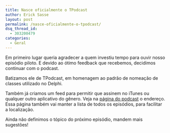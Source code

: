 ```yaml
---
title: Nasce oficialmente o TPodcast
author: Erick Sasse
layout: post
permalink: /nasce-oficialmente-o-tpodcast/
dsq_thread_id:
  - 303200479
categories:
  - Geral
---
```

Em primeiro lugar queria agradecer a quem investiu tempo para ouvir nosso episódio piloto. E devido ao ótimo feedback que recebemos, decidimos continuar com o podcast.

Batizamos ele de TPodcast, em homenagem ao padrão de nomeação de classes utilizado no Delphi.

Também já criamos um feed para permitir que assinem no iTunes ou qualquer outro aplicativo do gênero. Veja na [página do podcast][1] o endereço. Essa página também vai manter a lista de todos os episódios, para facilitar a localização.

Ainda não definimos o tópico do próximo episódio, mandem mais sugestões!

 [1]: http://www.ericksasse.com.br/tpodcast/